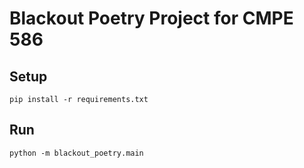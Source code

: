 # Blackout Poetry Project for CMPE 586

## Setup

`pip install -r requirements.txt`

## Run

`python -m blackout_poetry.main`